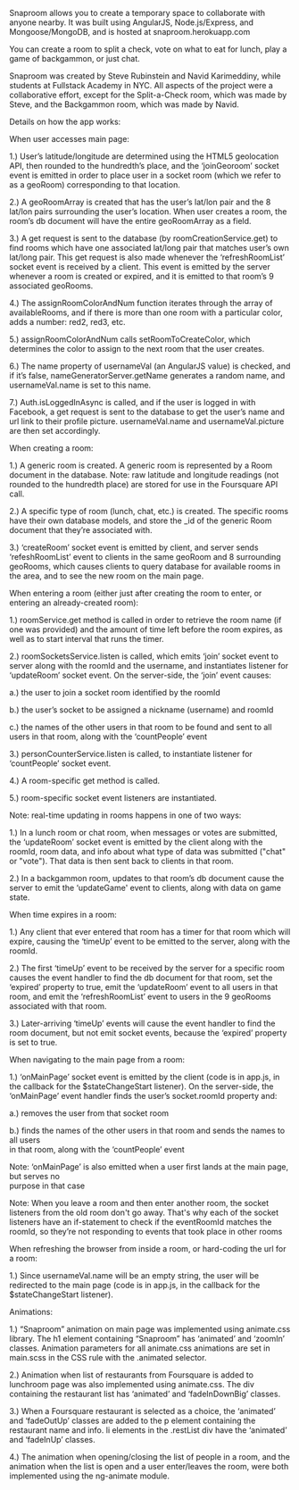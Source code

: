 Snaproom allows you to create a temporary space to collaborate with anyone nearby. It was built using AngularJS, Node.js/Express, and Mongoose/MongoDB, and is hosted at snaproom.herokuapp.com

You can create a room to split a check, vote on what to eat for lunch,
play a game of backgammon, or just chat.

Snaproom was created by Steve Rubinstein and Navid Karimeddiny, while
students at Fullstack Academy in NYC. All aspects of the project were a collaborative effort, except for the Split-a-Check room, which was made by Steve, and the Backgammon room, which was made by Navid.

Details on how the app works:


When user accesses main page:


1.) User’s latitude/longitude are determined using the HTML5 geolocation API, then rounded to the hundredth’s place, and the ‘joinGeoroom’ socket event is emitted in order to place user in a socket room (which we refer to as a geoRoom) corresponding to that location. 

2.) A geoRoomArray is created that has the user’s lat/lon pair and the 8 lat/lon pairs surrounding the user’s location. When user creates a room, the room’s db document will have the entire geoRoomArray as a field. 

3.) A get request is sent to the database (by roomCreationService.get) to find rooms which have one associated lat/long pair that matches user’s own lat/long pair. This get request is also made whenever the ‘refreshRoomList’ socket event is received by a client. This event is emitted by the server whenever a room is created or expired, and it is emitted to that room’s 9 associated geoRooms.

4.) The assignRoomColorAndNum function iterates through the array of availableRooms, and if there is more than one room with a particular color, adds a number: red2, red3, etc. 

5.) assignRoomColorAndNum calls setRoomToCreateColor, which determines the color to assign to the next room that the user creates. 

6.) The name property of usernameVal (an AngularJS value) is checked, and if it’s false, nameGeneratorServer.getName generates a random name, and usernameVal.name is set to this name.

7.) Auth.isLoggedInAsync is called, and if the user is logged in with Facebook, a get request is sent to the database to get the user’s name and url link to their profile picture. usernameVal.name and usernameVal.picture are then set accordingly.


When creating a room:


1.) A generic room is created. A generic room is represented by a Room document in the database. Note: raw latitude and longitude readings (not rounded to the hundredth place) are stored for use in the Foursquare API call. 

2.) A specific type of room (lunch, chat, etc.) is created. The specific rooms have their own database models, and store the _id of the generic Room document that they’re associated with.

3.) ‘createRoom’ socket event is emitted by client, and server sends ‘refeshRoomList’ event to clients in the same geoRoom and 8 surrounding geoRooms, which causes clients to query database for available rooms in the area, and to see the new room on the main page.


When entering a room (either just after creating the room to enter, or entering an already-created room):


1.) roomService.get method is called in order to retrieve the room name (if one was provided) and the amount of time left before the room expires, as well as to start interval that runs the timer.

2.) roomSocketsService.listen is called, which emits ‘join’ socket event to server along with the roomId and the username, and instantiates listener for ‘updateRoom’ socket event. On the server-side, the ‘join’ event causes: 
    
a.) the user to join a socket room identified by the roomId
    
b.) the user’s socket to be assigned a nickname (username)  and roomId
    
c.) the names of the other users in that room to be found and sent to all users in that room, along with the ‘countPeople’ event

3.) personCounterService.listen is called, to instantiate listener for ‘countPeople’ socket event.

4.) A room-specific get method is called.

5.) room-specific socket event listeners are instantiated.

Note: real-time updating in rooms happens in one of two ways:

1.) In a lunch room or chat room, when messages or votes are submitted, the ‘updateRoom’ socket event is emitted by the client along with the roomId, room data, and info about what type of data was submitted ("chat" or "vote"). That data is then sent back to clients in that room. 

2.) In a backgammon room, updates to that room’s db document cause the server to emit the ‘updateGame' event to clients, along with data on game state.


When time expires in a room:


1.) Any client that ever entered that room has a timer for that room which will expire, causing the ‘timeUp’ event to be emitted to the server, along with the roomId.

2.) The first ‘timeUp’ event to be received by the server for a specific room causes the event handler to find the db document for that room, set the ‘expired’ property to true, emit the ‘updateRoom’ event to all users in that room, and emit the ‘refreshRoomList’ event to users in the 9 geoRooms associated with that room. 

3.) Later-arriving ‘timeUp’ events will cause the event handler to find the room document, but not emit socket events, because the ‘expired’ property is set to true.


When navigating to the main page from a room:


1.) ‘onMainPage’ socket event is emitted by the client (code is in app.js, in the callback for the $stateChangeStart listener). On the server-side, the ‘onMainPage’ event handler finds the user’s socket.roomId property and:

a.) removes the user from that socket room

b.) finds the names of the other users in that room and sends the names to all users  
         in that room, along with the ‘countPeople’ event

Note: ‘onMainPage’ is also emitted when a user first lands at the main page, but serves no  
 purpose in that case 

Note: When you leave a room and then enter another room, the socket listeners from the old room don't go away. That's why each of the socket listeners have an if-statement to check if the eventRoomId matches the roomId, so they’re not responding to events that took place in other rooms


When refreshing the browser from inside a room, or hard-coding the url for a room:


1.) Since usernameVal.name will be an empty string, the user will be redirected to the main page (code is in app.js, in the callback for the $stateChangeStart listener).


Animations:


1.) “Snaproom” animation on main page was implemented using animate.css library. The h1 element containing “Snaproom” has ‘animated’ and ‘zoomIn’ classes. Animation parameters for all animate.css animations are set in main.scss in the CSS rule with the .animated selector.

2.) Animation when list of restaurants from Foursquare is added to lunchroom page was also implemented using animate.css. The div containing the restaurant list has ‘animated’ and ‘fadeInDownBig’ classes.

3.) When a Foursquare restaurant is selected as a choice, the ‘animated’ and ‘fadeOutUp’ classes are added to the p element containing the restaurant name and info. li elements in the .restList div have the ‘animated’ and ‘fadeInUp’ classes. 

4.) The animation when opening/closing the list of people in a room, and the animation when the list is open and a user enter/leaves the room, were both implemented using the ng-animate module.




